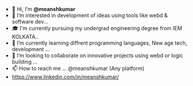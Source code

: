 - 👋 Hi, I’m 	**@meanshkumar**
- 👀 I’m interested in  development of ideas using tools like webd & software dev...
- 🎓 I'm currently pursuing my undergrad engineering degree from IEM KOLKATA..
- 🌱 I’m currently learning diffrent programming languages, New age tech, development  ...
- 💞️ I’m looking to collaborate on innovative projects using webd or logic building ...
- 📫 How to reach me ... @meanshkumar (Any platform)
- https://www.linkedin.com/in/meanshkumar/


<!---
Welcome to my repository :)
--->
